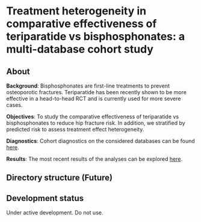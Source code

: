 # Treatment heterogeneity in comparative effectiveness of teriparatide vs bisphosphonates: a multi-database cohort study

## About
**Background**: Bisphosphonates are first-line treatments to prevent osteoporotic fractures. Teriparatide has been recently shown to be more effective in a head-to-head RCT and is currently used for more severe cases.

**Objectives**: To study the comparative effectiveness of teriparatide vs bisphosphonates to reduce hip fracture risk. In addition, we stratified by predicted risk to assess treatment effect heterogeneity.

**Diagnostics**: Cohort diagnostics on the considered databases can be found [here](https://arekkas.shinyapps.io/ter_bis_diagnostics/).

**Results**: The most recent results of the analyses can be explored [here](https://arekkas.shinyapps.io/ter_bis_3dbs/).

## Directory structure (Future)

## Development status
Under active development. Do not use.
